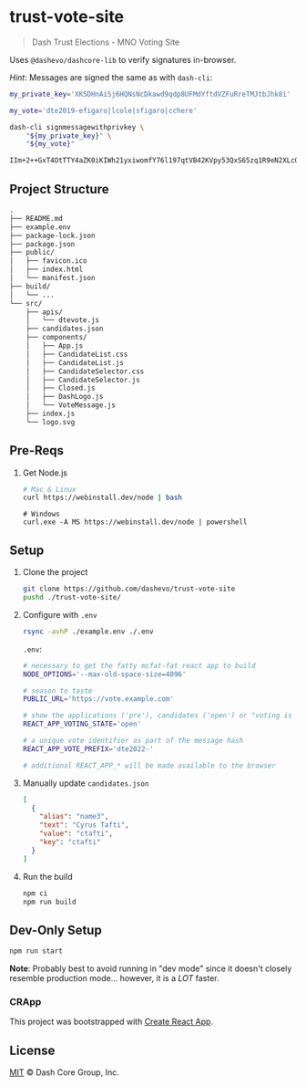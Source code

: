 # trust-vote-site

> Dash Trust Elections - MNO Voting Site

Uses `@dashevo/dashcore-lib` to verify signatures in-browser.

_Hint_: Messages are signed the same as with `dash-cli`:

```bash
my_private_key='XK5DHnAiSj6HQNsNcDkawd9qdp8UFMdYftdVZFuRreTMJtbJhk8i'

my_vote='dte2019-efigaro|lcole|sfigaro|cchere'

dash-cli signmessagewithprivkey \
    "${my_private_key}" \
    "${my_vote}"
```

```txt
IIm+2++GxT4OtTTY4aZK0iKIWh21yxiwomfY76l197qtVB42KVpy53QxS65zq1R9eN2XLcGh2YsedsVtsmrw2OE=
```

## Project Structure

```txt
.
├── README.md
├── example.env
├── package-lock.json
├── package.json
├── public/
│   ├── favicon.ico
│   ├── index.html
│   └── manifest.json
├── build/
│   └── ...
└── src/
    ├── apis/
    │   └── dtevote.js
    ├── candidates.json
    ├── components/
    │   ├── App.js
    │   ├── CandidateList.css
    │   ├── CandidateList.js
    │   ├── CandidateSelector.css
    │   ├── CandidateSelector.js
    │   ├── Closed.js
    │   ├── DashLogo.js
    │   └── VoteMessage.js
    ├── index.js
    └── logo.svg
```

## Pre-Reqs

1. Get Node.js
   ```bash
   # Mac & Linux
   curl https://webinstall.dev/node | bash
   ```
   ```pwsh
   # Windows
   curl.exe -A MS https://webinstall.dev/node | powershell
   ```

## Setup

1. Clone the project
   ```bash
   git clone https://github.com/dashevo/trust-vote-site
   pushd ./trust-vote-site/
   ```
2. Configure with `.env`

   ```bash
   rsync -avhP ./example.env ./.env
   ```

   `.env`:

   ```bash
   # necessary to get the fatty mcfat-fat react app to build
   NODE_OPTIONS='--max-old-space-size=4096'

   # season to taste
   PUBLIC_URL='https://vote.example.com'

   # show the applications ('pre'), candidates ('open') or "voting is closed" ('closed')
   REACT_APP_VOTING_STATE='open'

   # a unique vote identifier as part of the message hash
   REACT_APP_VOTE_PREFIX='dte2022-'

   # additional REACT_APP_* will be made available to the browser
   ```

3. Manually update `candidates.json`
   ```json
   [
     {
       "alias": "name3",
       "text": "Cyrus Tafti",
       "value": "ctafti",
       "key": "ctafti"
     }
   ]
   ```
4. Run the build
   ```bash
   npm ci
   npm run build
   ```

## Dev-Only Setup

```bash
npm run start
```

**Note**: Probably best to avoid running in "dev mode" since it doesn't closely resemble production mode... however, it is a _LOT_ faster.

### CRApp

This project was bootstrapped with [Create React App](https://github.com/facebook/create-react-app).

## License

[MIT](LICENSE) &copy; Dash Core Group, Inc.
